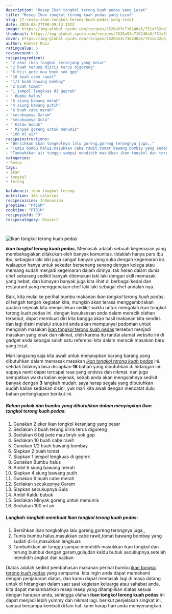 ```yaml
---
description: "Resep Ikan tongkol terong kuah pedas yang Lezat"
title: "Resep Ikan tongkol terong kuah pedas yang Lezat"
slug: 27-resep-ikan-tongkol-terong-kuah-pedas-yang-lezat
date: 2020-08-27T00:49:13.192Z
image: https://img-global.cpcdn.com/recipes/2520a53c716240a5/751x532cq70/ikan-tongkol-terong-kuah-pedas-foto-resep-utama.jpg
thumbnail: https://img-global.cpcdn.com/recipes/2520a53c716240a5/751x532cq70/ikan-tongkol-terong-kuah-pedas-foto-resep-utama.jpg
cover: https://img-global.cpcdn.com/recipes/2520a53c716240a5/751x532cq70/ikan-tongkol-terong-kuah-pedas-foto-resep-utama.jpg
author: Hunter Ruiz
ratingvalue: 5
reviewcount: 8
recipeingredient:
- "2 ekor ikan tongkol keranjang yang besar"
- "2 buah terung diiris terus digoreng"
- "6 biji pete mau bnyk sok gpp"
- "10 buah cabe rawit"
- "1/2 buah bawang bombay"
- "2 buah tomat"
- "1 jempol lengkuas di geprek"
- " Bumbu halus"
- "6 siung bawang merah"
- "4 siung bawang putih"
- "6 buah cabe merah"
- "secukupnya Garam"
- "secukupnya Gula"
- " Kaldu bubuk"
- " Minyak goreng untuk menumis"
- "100 ml air"
recipeinstructions:
- "Bersihkan ikan tongkolnya lalu goreng,goreng terongnya juga,,"
- "Tumis bumbu halus,masukkan cabe rawit,tomat bawang bombay yang sudah diiris,masukkan lengkuas"
- "Tambahkkan air tunggu sampai mendidih masukkan ikan tongkol dan terung bumbui dengan garam,gula,dan kaldu bubuk secukupnya,setelah mendidih angkat dan sajikan"
categories:
- Resep
tags:
- ikan
- tongkol
- terong

katakunci: ikan tongkol terong 
nutrition: 184 calories
recipecuisine: Indonesian
preptime: "PT15M"
cooktime: "PT31M"
recipeyield: "3"
recipecategory: Dessert

---
```



![Ikan tongkol terong kuah pedas](https://img-global.cpcdn.com/recipes/2520a53c716240a5/751x532cq70/ikan-tongkol-terong-kuah-pedas-foto-resep-utama.jpg)

<b><i>ikan tongkol terong kuah pedas</i></b>, Memasak adalah sebuah kegemaran yang membahagiakan dilakukan oleh banyak komunitas. tidaklah hanya para ibu ibu, sebagian laki laki juga sangat banyak yang suka dengan kegemaran ini. walaupun hanya untuk sekedar bersenang senang dengan kolega atau memang sudah menjadi kegemaran dalam dirinya. tak heran dalam dunia chef sekarang sedikit banyak ditemukan laki laki dengan skill memasak yang hebat, dan lumayan banyak juga kita lihat di berbagai kedai dan restaurant yang menggunakan chef laki laki sebagai chef andalan nya.



Baik, kita mulai ke perihal bumbu makanan <i>ikan tongkol terong kuah pedas</i>. di tengah tengah kegiatan kita, mungkin akan terasa menggembirakan apabila sejenak kita menyisihkan sedikit waktu untuk mengolah ikan tongkol terong kuah pedas ini. dengan kesuksesan anda dalam meracik olahan tersebut, dapat membuat diri kita bangga akan hasil makanan kita sendiri. dan lagi disini melalui situs ini anda akan mempunyai pedoman untuk mengolah masakan <u>ikan tongkol terong kuah pedas</u> tersebut menjadi masakan yang enak dan nikmat, oleh karena itu tandai alamat website ini di gadget anda sebagai salah satu referensi kita dalam meracik masakan baru yang lezat.


Mari langsung saja kita awali untuk menyiapkan barang barang yang dibutuhkan dalam memasak masakan <u><i>ikan tongkol terong kuah pedas</i></u> ini. setidak tidaknya bisa disiapkan <b>16</b> bahan yang dibutuhkan di hidangan ini. supaya nanti dapat tercapai rasa yang endess dan nikmat. dan juga sempatkan waktu kalian sejenak, sebab anda akan mengolahnya sedikit banyak dengan <b>3</b> langkah mudah. saya harap segala yang dibutuhkan sudah kalian sediakan disini, yuk mari kita awali dengan mencatat dulu bahan perlengkapan berikut ini.

<!--inarticleads1-->

##### Bahan pokok dan bumbu yang dibutuhkan dalam menyiapkan Ikan tongkol terong kuah pedas:

1. Gunakan 2 ekor ikan tongkol keranjang yang besar
1. Sediakan 2 buah terung diiris terus digoreng
1. Sediakan 6 biji pete mau bnyk sok gpp
1. Sediakan 10 buah cabe rawit
1. Gunakan 1/2 buah bawang bombay
1. Siapkan 2 buah tomat
1. Siapkan 1 jempol lengkuas di geprek
1. Gunakan  Bumbu halus
1. Ambil 6 siung bawang merah
1. Siapkan 4 siung bawang putih
1. Gunakan 6 buah cabe merah
1. Sediakan secukupnya Garam
1. Siapkan secukupnya Gula
1. Ambil  Kaldu bubuk
1. Sediakan  Minyak goreng untuk menumis
1. Sediakan 100 ml air




<!--inarticleads2-->

##### Langkah-langkah membuat Ikan tongkol terong kuah pedas:

1. Bersihkan ikan tongkolnya lalu goreng,goreng terongnya juga,,
1. Tumis bumbu halus,masukkan cabe rawit,tomat bawang bombay yang sudah diiris,masukkan lengkuas
1. Tambahkkan air tunggu sampai mendidih masukkan ikan tongkol dan terung bumbui dengan garam,gula,dan kaldu bubuk secukupnya,setelah mendidih angkat dan sajikan




Diatas adalah sedikit pembahasan makanan perihal bumbu <u>ikan tongkol terong kuah pedas</u> yang sempurna. kita ingin anda dapat memahami dengan penjabaran diatas, dan kamu dapat memasak lagi di masa datang untuk di hidangkan dalam saat saat kegiatan keluarga atau sahabat anda. kita dapat menambahkan resep resep yang ditampilkan diatas sesuai dengan harapan anda, sehingga olahan <b>ikan tongkol terong kuah pedas</b> ini dapat menjadi lebih yummy dan nikmat lagi. berikut penjelasan singkat ini, sampai berjumpa kembali di lain hal. kami harap hari anda menyenangkan.
